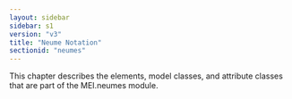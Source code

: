 ```yaml
---
layout: sidebar
sidebar: s1
version: "v3"
title: "Neume Notation"
sectionid: "neumes"
---
```


<span class="div">
   
   This chapter describes the elements, model classes, and attribute classes that are
   part of the
   MEI.neumes module.
   
   
   
   
   
   
   
</span>